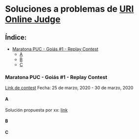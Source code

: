 # Soluciones a problemas de [URI Online Judge](urionlinejudge.com.br)

## Índice:
  * [Maratona PUC - Goiás #1 - Replay Contest](#maratona-puc---goi-s--1---replay-contest)
    + [A](#a)
    + [B](#b)
    + [C](#c)
    
   
### Maratona PUC - Goiás #1 - Replay Contest  
[Link de contest](https://www.urionlinejudge.com.br/judge/es/contests/view/502)
Fecha: 25 de marzo, 2020 - 30 de marzo, 2020
#### A
Solución propuesta por xx: [link]()
#### B
#### C
